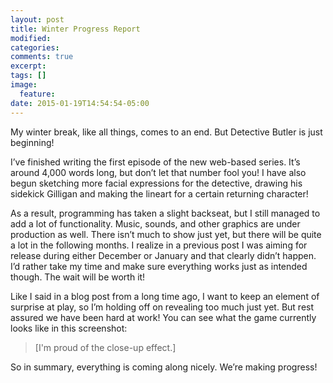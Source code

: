 ```yaml
---
layout: post
title: Winter Progress Report
modified:
categories:
comments: true
excerpt:
tags: []
image:
  feature:
date: 2015-01-19T14:54:54-05:00
---
```

My winter break, like all things, comes to an end. But Detective Butler is just beginning!

I’ve finished writing the first episode of the new web-based series. It’s around 4,000 words long, but don’t let that number fool you! I have also begun sketching more facial expressions for the detective, drawing his sidekick Gilligan and making the lineart for a certain returning character!

As a result, programming has taken a slight backseat, but I still managed to add a lot of functionality. Music, sounds, and other graphics are under production as well. There isn’t much to show just yet, but there will be quite a lot in the following months. I realize in a previous post I was aiming for release during either December or January and that clearly didn’t happen. I’d rather take my time and make sure everything works just as intended though. The wait will be worth it!

Like I said in a blog post from a long time ago, I want to keep an element of surprise at play, so I’m holding off on revealing too much just yet. But rest assured we have been hard at work! You can see what the game currently looks like in this screenshot:

> [I'm proud of the close-up effect.]

So in summary, everything is coming along nicely. We’re making progress!
